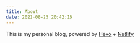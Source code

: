 ```yaml
---
title: About
date: 2022-08-25 20:42:16
---
```

This is my personal blog, powered by [Hexo](https://hexo.io/docs/index.html) + [Netlify](https://www.netlifycms.org/docs/intro/)